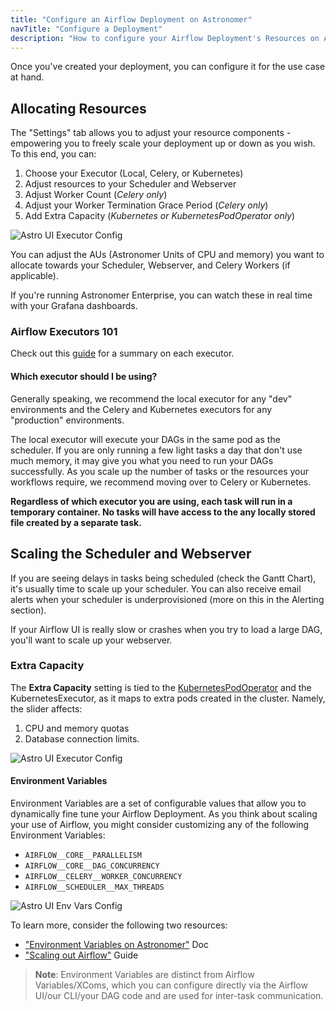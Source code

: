 ```yaml
---
title: "Configure an Airflow Deployment on Astronomer"
navTitle: "Configure a Deployment"
description: "How to configure your Airflow Deployment's Resources on Astronomer."
---
```


Once you've created your deployment, you can configure it for the use case at hand.

## Allocating Resources

The "Settings" tab allows you to adjust your resource components - empowering you to freely scale your deployment up or down as you wish. To this end, you can:

1. Choose your Executor (Local, Celery, or Kubernetes)
2. Adjust resources to your Scheduler and Webserver
3. Adjust Worker Count (*Celery only*)
4. Adjust your Worker Termination Grace Period (*Celery only*)
5. Add Extra Capacity (*Kubernetes or KubernetesPodOperator only*)

![Astro UI Executor Config](https://assets2.astronomer.io/main/docs/astronomer-ui/v0.15-Astro-UI-Executor.png)

You can adjust the AUs (Astronomer Units of CPU and memory) you want to allocate towards your Scheduler, Webserver, and Celery Workers (if applicable).

If you're running Astronomer Enterprise, you can watch these in real time with your Grafana dashboards.

### Airflow Executors 101

Check out this [guide](/guides/airflow-executors-explained/) for a summary on each executor.

#### Which executor should I be using?

Generally speaking, we recommend the local executor for any "dev" environments and the Celery and Kubernetes executors for any "production" environments.

The local executor will execute your DAGs in the same pod as the scheduler. If you are only running a few light tasks a day that don't use much memory, it may give you what you need to run your DAGs successfully. As you scale up the number of tasks or the resources your workflows require, we recommend moving over to Celery or Kubernetes.

**Regardless of which executor you are using, each task will run in a temporary container. No tasks will have access to the any locally stored file created by a separate task.**

## Scaling the Scheduler and Webserver

If you are seeing delays in tasks being scheduled (check the Gantt Chart), it's usually time to scale up your scheduler. You can also receive email alerts when your scheduler is underprovisioned (more on this in the Alerting section).

If your Airflow UI is really slow or crashes when you try to load a large DAG, you'll want to scale up your webserver.


### Extra Capacity

The **Extra Capacity** setting is tied to the [KubernetesPodOperator](/docs/kubepodoperator/) and the KubernetesExecutor, as it maps to extra pods created in the cluster. Namely, the slider affects:

1. CPU and memory quotas
2. Database connection limits.

![Astro UI Executor Config](https://assets2.astronomer.io/main/docs/astronomer-ui/Astro-UI-Resources.png)

#### Environment Variables

Environment Variables are a set of configurable values that allow you to dynamically fine tune your Airflow Deployment. As you think about scaling your use of Airflow, you might consider customizing any of the following Environment Variables:

- `AIRFLOW__CORE__PARALLELISM`
- `AIRFLOW__CORE__DAG_CONCURRENCY`
- `AIRFLOW__CELERY__WORKER_CONCURRENCY`
- `AIRFLOW__SCHEDULER__MAX_THREADS`

![Astro UI Env Vars Config](https://assets2.astronomer.io/main/docs/astronomer-ui/v0.16-Astro-UI-EnvVars.png)

To learn more, consider the following two resources:

- ["Environment Variables on Astronomer"](/docs/enterprise/v0.14/deploy/environment-variables/) Doc
- ["Scaling out Airflow"](/guides/airflow-scaling-workers/) Guide

> **Note**: Environment Variables are distinct from Airflow Variables/XComs, which you can configure directly via the Airflow UI/our CLI/your DAG code and are used for inter-task communication.
